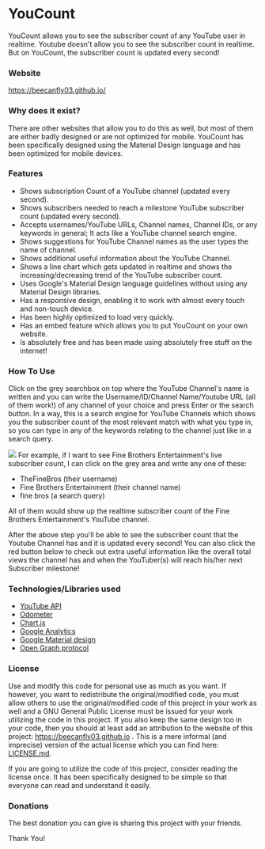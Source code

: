 # YouCount
YouCount allows you to see the subscriber count of any YouTube user in realtime. Youtube doesn't allow you to see the subscriber count in realtime. But on YouCount, the subscriber count is updated every second!

### Website
https://beecanfly03.github.io/

### Why does it exist?
There are other websites that allow you to do this as well, but most of them are either badly designed or are not optimized for mobile. YouCount has been specifically designed using the Material Design language and has been optimized for mobile devices.

### Features
- Shows subscription Count of a YouTube channel (updated every second).
- Shows subscribers needed to reach a milestone YouTube subscriber count (updated every second).
- Accepts usernames/YouTube URLs, Channel names, Channel IDs, or any keywords in general; It acts like a YouTube channel search engine.
- Shows suggestions for YouTube Channel names as the user types the name of channel.
- Shows additional useful information about the YouTube Channel.
- Shows a line chart which gets updated in realtime and shows the increasing/decreasing trend of the YouTube subscriber count.
- Uses Google's Material Design language guidelines without using any Material Design libraries.
- Has a responsive design, enabling it to work with almost every touch and non-touch device.
- Has been highly optimized to load very quickly.
- Has an embed feature which allows you to put YouCount on your own website.
- Is absolutely free and has been made using absolutely free stuff on the internet!

### How To Use
Click on the grey searchbox on top where the YouTube Channel's name is written and you can write the Username/ID/Channel Name/Youtube URL (all of them work!) of any channel of your choice and press Enter or the search button. In a way, this is a search engine for YouTube Channels which shows you the subscriber count of the most relevant match with what you type in, so you can type in any of the keywords relating to the channel just like in a search query.

![](https://beecanfly03.github.io/images/instruct.png)
For example, if I want to see Fine Brothers Entertainment's live subscriber count, I can click on the grey area and write any one of these:

- TheFineBros (their username)
- Fine Brothers Entertainment (their channel name)
- fine bros (a search query)

All of them would show up the realtime subscriber count of the Fine Brothers Entertainment's YouTube channel.

After the above step you'll be able to see the subscriber count that the Youtube Channel has and it is updated every second!
You can also click the red button below to check out extra useful information like the overall total views the channel has and when the YouTuber(s) will reach his/her next Subscriber milestone!

### Technologies/Libraries used

- [YouTube API](https://developers.google.com/youtube/v3)
- [Odometer](http://github.hubspot.com/odometer)
- [Chart.js](http://www.chartjs.org)
- [Google Analytics](https://www.google.co.in/analytics)
- [Google Material design](https://material.google.com)
- [Open Graph protocol](http://ogp.me)

### License

Use and modify this code for personal use as much as you want. If however, you want to redistribute the original/modified code, you must allow others to use the original/modified code of this project in your work as well and a GNU General Public License must be issued for your work utilizing the code in this project. If you also keep the same design too in your code, then you should at least add an attribution to the website of this project: https://beecanfly03.github.io . This is a mere informal (and imprecise) version of the actual license which you can find here: [LICENSE.md](https://github.com/YouCount/beecanfly03.github.io/blob/master/LICENSE).

If you are going to utilize the code of this project, consider reading the license once. It has been specifically designed to be simple so that everyone can read and understand it easily.

### Donations

The best donation you can give is sharing this project with your friends.

Thank You!
